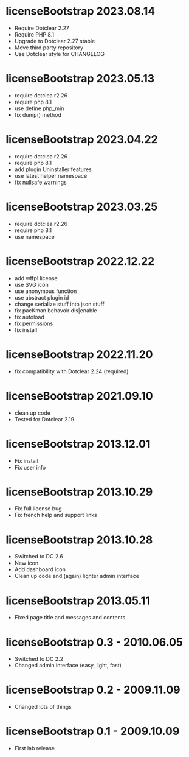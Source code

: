 licenseBootstrap 2023.08.14
===========================================================
* Require Dotclear 2.27
* Require PHP 8.1
* Upgrade to Dotclear 2.27 stable
* Move third party repository
* Use Dotclear style for CHANGELOG

licenseBootstrap 2023.05.13
===========================================================
* require dotclea r2.26
* require php 8.1
* use define php_min
* fix dump() method

licenseBootstrap 2023.04.22
===========================================================
* require dotclea r2.26
* require php 8.1
* add plugin Uninstaller features
* use latest helper namespace
* fix nullsafe warnings

licenseBootstrap 2023.03.25
===========================================================
* require dotclea r2.26
* require php 8.1
* use namespace

licenseBootstrap 2022.12.22
===========================================================
* add wtfpl license
* use SVG icon
* use anonymous function
* use abstract plugin id
* change serialize stuff into json stuff
* fix pacKman behavoir dis|enable
* fix autoload
* fix permissions
* fix install

licenseBootstrap 2022.11.20
===========================================================
* fix compatibility with Dotclear 2.24 (required)

licenseBootstrap 2021.09.10
===========================================================
* clean up code
* Tested for Dotclear 2.19

licenseBootstrap 2013.12.01
===========================================================
* Fix install
* Fix user info

licenseBootstrap 2013.10.29
===========================================================
* Fix full license bug
* Fix french help and support links

licenseBootstrap 2013.10.28
===========================================================
* Switched to DC 2.6
* New icon
* Add dashboard icon
* Clean up code and (again) lighter admin interface

licenseBootstrap 2013.05.11
===========================================================
* Fixed page title and messages and contents

licenseBootstrap 0.3 - 2010.06.05
===========================================================
* Switched to DC 2.2
* Changed admin interface (easy, light, fast)

licenseBootstrap 0.2 - 2009.11.09
===========================================================
* Changed lots of things

licenseBootstrap 0.1 - 2009.10.09
===========================================================
* First lab release